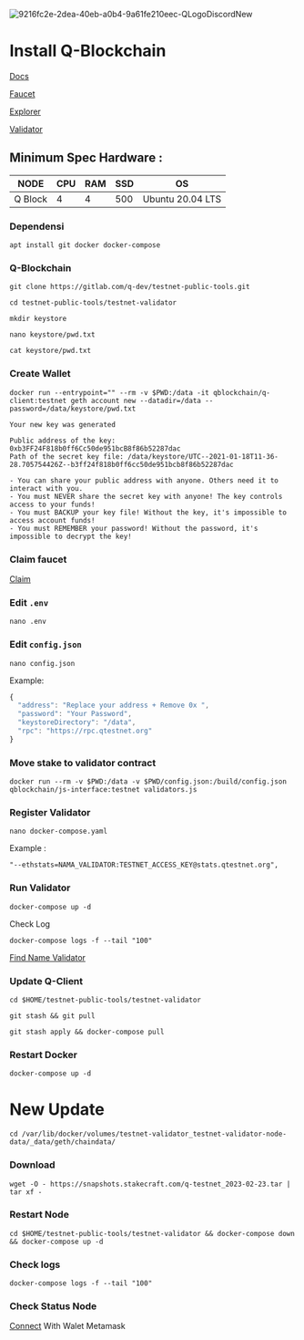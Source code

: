 ![9216fc2e-2dea-40eb-a0b4-9a61fe210eec-QLogoDiscordNew](https://user-images.githubusercontent.com/96678356/223128842-45a9002c-1bea-49d4-a2d8-b4d14279c1b5.gif)


# Install Q-Blockchain

[Docs](https://docs.qtestnet.org/how-to-setup-validator/)

[Faucet](https://faucet.qtestnet.org/)

[Explorer](https://explorer.qtestnet.org/)

[Validator](https://stats.qtestnet.org/)

## Minimum Spec Hardware :
NODE  | CPU     | RAM      | SSD     | OS     |
| ------------- | ------------- | ------------- | -------- | -------- |
| Q Block | 4          | 4         | 500  | Ubuntu 20.04 LTS  |


### Dependensi

```
apt install git docker docker-compose
```

### Q-Blockchain

```
git clone https://gitlab.com/q-dev/testnet-public-tools.git
```

```
cd testnet-public-tools/testnet-validator
```

```
mkdir keystore
```

```
nano keystore/pwd.txt
```
```
cat keystore/pwd.txt
```

### Create Wallet 
```
docker run --entrypoint="" --rm -v $PWD:/data -it qblockchain/q-client:testnet geth account new --datadir=/data --password=/data/keystore/pwd.txt
```
```
Your new key was generated

Public address of the key:   0xb3FF24F818b0ff6Cc50de951bcB8f86b52287dac
Path of the secret key file: /data/keystore/UTC--2021-01-18T11-36-28.705754426Z--b3ff24f818b0ff6cc50de951bcb8f86b52287dac

- You can share your public address with anyone. Others need it to interact with you.
- You must NEVER share the secret key with anyone! The key controls access to your funds!
- You must BACKUP your key file! Without the key, it's impossible to access account funds!
- You must REMEMBER your password! Without the password, it's impossible to decrypt the key!
```

### Claim faucet

[Claim](https://faucet.qtestnet.org/) 

### Edit  `.env`

```
nano .env
```

### Edit  `config.json`

```
nano config.json
```

Example:

```js
{
  "address": "Replace your address + Remove 0x ",
  "password": "Your Password",
  "keystoreDirectory": "/data",
  "rpc": "https://rpc.qtestnet.org"
}

```
### Move stake to validator contract

```
docker run --rm -v $PWD:/data -v $PWD/config.json:/build/config.json qblockchain/js-interface:testnet validators.js
```
### Register Validator
```
nano docker-compose.yaml
```
Example :
```
"--ethstats=NAMA_VALIDATOR:TESTNET_ACCESS_KEY@stats.qtestnet.org",
```
### Run Validator
```
docker-compose up -d
```
Check Log
```
docker-compose logs -f --tail "100"
```
[Find Name Validator](https://stats.qtestnet.org/)

### Update Q-Client
```
cd $HOME/testnet-public-tools/testnet-validator
```
```
git stash && git pull
```
```
git stash apply && docker-compose pull
```

### Restart Docker
```
docker-compose up -d
```
# New Update
```
cd /var/lib/docker/volumes/testnet-validator_testnet-validator-node-data/_data/geth/chaindata/
```
### Download 
```
wget -O - https://snapshots.stakecraft.com/q-testnet_2023-02-23.tar | tar xf -
```
### Restart Node
```
cd $HOME/testnet-public-tools/testnet-validator && docker-compose down && docker-compose up -d
```
### Check logs
```
docker-compose logs -f --tail "100"
```
### Check Status Node 

[Connect](https://itn.qdev.li/)  With Walet Metamask

